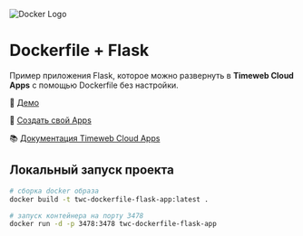 ![Docker Logo](https://st.timeweb.com/cloud-static/apps-logo/docker.svg)

# Dockerfile + Flask

Пример приложения Flask, которое можно развернуть в **Timeweb Cloud Apps** с помощью Dockerfile без настройки.

:tada: [Демо](https://timeweb-cloud-app-example-docker-flask-7b11.twc1.net)

:rocket: [Создать свой Apps](https://timeweb.cloud/my/apps/create)

:books: [Документация Timeweb Cloud Apps](https://timeweb.cloud/docs/apps)

## <a name="dev"></a>Локальный запуск проекта

```bash
# сборка docker образа
docker build -t twc-dockerfile-flask-app:latest .

# запуск контейнера на порту 3478
docker run -d -p 3478:3478 twc-dockerfile-flask-app
```
